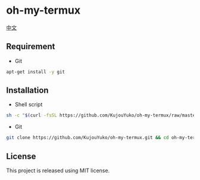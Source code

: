 # oh-my-termux

[中文](README_CN.md)

## Requirement

* Git
```bash
apt-get install -y git
```

## Installation

* Shell script
```bash
sh -c "$(curl -fsSL https://github.com/KujouYuko/oh-my-termux/raw/master/online-install.sh)"
```

* Git
```bash
git clone https://github.com/KujouYuko/oh-my-termux.git && cd oh-my-termux && ./install.sh
```

## License

This project is released using MIT license.
